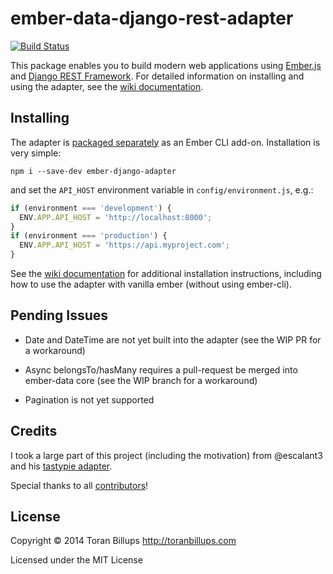 ember-data-django-rest-adapter 
==============================

[![Build Status][]](https://travis-ci.org/toranb/ember-data-django-rest-adapter)

This package enables you to build modern web applications using [Ember.js][]
and [Django REST Framework][].  For detailed information on installing and
using the adapter, see the [wiki documentation].


Installing
----------

The adapter is [packaged separately](https://github.com/dustinfarris/ember-django-adapter)
as an Ember CLI add-on.  Installation is very simple:

```
npm i --save-dev ember-django-adapter
```

and set the `API_HOST` environment variable in `config/environment.js`, e.g.:

```js
if (environment === 'development') {
  ENV.APP.API_HOST = 'http://localhost:8000';
}
if (environment === 'production') {
  ENV.APP.API_HOST = 'https://api.myproject.com';
}
```

See the [wiki documentation][] for additional installation instructions,
including how to use the adapter with vanilla ember (without using ember-cli).


Pending Issues
--------------

* Date and DateTime are not yet built into the adapter (see the WIP PR for a 
  workaround)

* Async belongsTo/hasMany requires a pull-request be merged into ember-data 
  core (see the WIP branch for a workaround)

* Pagination is not yet supported


Credits
-------

I took a large part of this project (including the motivation) from @escalant3 
and his [tastypie adapter][].

Special thanks to all [contributors][]!


License
-------

Copyright © 2014 Toran Billups http://toranbillups.com

Licensed under the MIT License


[Build Status]: https://secure.travis-ci.org/toranb/ember-data-django-rest-adapter.png?branch=master
[wiki documentation]: https://github.com/toranb/ember-data-django-rest-adapter/wiki
[Ember.js]: http://emberjs.com/
[Django REST Framework]: http://www.django-rest-framework.org/
[Ember CLI]: https://github.com/stefanpenner/ember-cli
[tastypie adapter]: https://github.com/escalant3/ember-data-tastypie-adapter/
[contributors]: https://github.com/toranb/ember-data-django-rest-adapter/graphs/contributors

